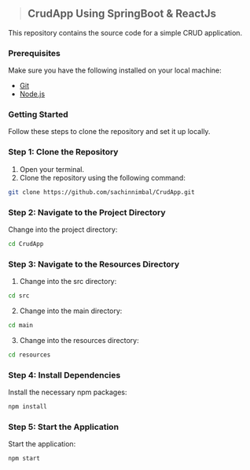 > ## CrudApp Using SpringBoot & ReactJs

This repository contains the source code for a simple CRUD application.

### Prerequisites

Make sure you have the following installed on your local machine:
- [Git](https://git-scm.com/downloads)
- [Node.js](https://nodejs.org/en/download/)

### Getting Started

Follow these steps to clone the repository and set it up locally.

### Step 1: Clone the Repository

1. Open your terminal.
2. Clone the repository using the following command:
  ```bash
  git clone https://github.com/sachinnimbal/CrudApp.git
  ```
### Step 2: Navigate to the Project Directory
Change into the project directory:
  ```bash
  cd CrudApp
  ```
### Step 3: Navigate to the Resources Directory
1. Change into the src directory:
  ```bash
  cd src
  ```
2. Change into the main directory:
  ```bash
  cd main
  ```
3. Change into the resources directory:
```bash
cd resources
```
### Step 4: Install Dependencies
Install the necessary npm packages:
```bash
npm install
```
### Step 5: Start the Application
Start the application:
```bash
npm start
```
